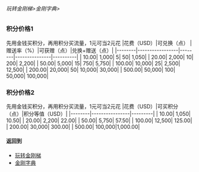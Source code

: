 
###### 玩转金刚梯>金刚字典>
### 积分价格1
先用金钱买积分，再用积分买流量，1元可当2元花
|花费（USD）|可兑换（点）   |赠送率（%）|可获赠（点）|兑换+赠送（点）|
|--------|-----------------|--------|---------------|----------|
|    10.00|                    1,000|             5|                     50|         1,050|
|    20.00|                   2,000|           10|                   200|         2,200|
|    50.00|                   5,000|           15|                   750|         5,750|
|  100.00|                 10,000|           25|                 2,500|      12,500|
|  200.00|                20,000|           50|               10,000|      30,000|
|  500.00|                50,000|         100|               50,000|    100,000|

### 积分价格2
先用金钱买积分，再用积分买流量，1元可当2元花
|花费（USD）|可买积分（点）|积分等值（USD）|
|--------|----------------|---------|
|    10.00|                   1,050|     10.50|
|    20.00|                   2,200|    22.00|
|    50.00|                   5,750|    57.50|
|  100.00|                 12,500|  125.00|
|  200.00|                30,000|  300.00|
|  500.00|              100,000|1,000.00|


#### 返回到
- [玩转金刚梯](https://github.com/a2zitpro/web/blob/master/LadderFree/A.md)
- [金刚字典](https://github.com/a2zitpro/web/blob/master/LadderFree/kkDictionary/KKDictionary.md)


